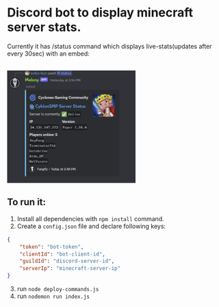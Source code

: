 # Discord bot to display minecraft server stats.

Currently it has /status command which displays live-stats(updates after every 30sec) with an embed:

<br>
<img src="./embed.png" width="300">


## To run it:
1. Install all dependencies with `npm install` command.
2. Create a `config.json` file and declare following keys:
```json
{
    "token": "bot-token",
    "clientId": "bot-client-id",
    "guildId": "discord-server-id",
    "serverIp": "minecraft-server-ip"
}
```
3. run `node deploy-commands.js`
4. run `nodemon run index.js`
